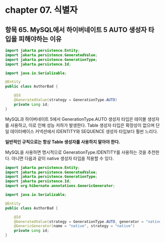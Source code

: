 
# chapter 07. 식별자


## 항목 65. MySQL에서 하이버네이트 5 AUTO 생성자 타입을 피해야하는 이유

```java
import jakarta.persistence.Entity;
import jakarta.persistence.GeneratedValue;
import jakarta.persistence.GenerationType;
import jakarta.persistence.Id;

import java.io.Serializable;

@Entity
public class AuthorBad {

    @Id
    @GeneratedValue(strategy = GenerationType.AUTO)
    private Long id;
}
```

MySQL과 하이버네이트 5에서 GenerationType.AUTO 생성자 타입은 테이블 생성자를 사용하고, 이로 인해 성능 저하가 발생한다.
Table 생성자 타입은 확장성이 없으며 단일 데이터베이스 커넥션에서 IDENTITY와 SEQUENCE 생성자 타입보다 훨씬 느리다.

__일반적인 규칙으로는 항상 Table 생성자를 사용하지 말아야 한다.__

MySQL을 사용하면 명시적으로 GenerationType.IDENTITY를 사용하는 것을 추천한다.
아니면 다음과 같이 native 생성자 타입을 적용할 수 있다.

```java
import jakarta.persistence.Entity;
import jakarta.persistence.GeneratedValue;
import jakarta.persistence.GenerationType;
import jakarta.persistence.Id;
import org.hibernate.annotations.GenericGenerator;

import java.io.Serializable;

@Entity
public class AuthorBad {

    @Id
    @GeneratedValue(strategy = GenerationType.AUTO, generator = "native")
    @GenericGenerator(name = "native", strategy = "native")
    private Long id;
}
```